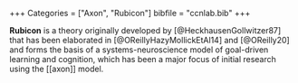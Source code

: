 +++
Categories = ["Axon", "Rubicon"]
bibfile = "ccnlab.bib"
+++

**Rubicon** is a theory originally developed by [@HeckhausenGollwitzer87] that has been elaborated in [@OReillyHazyMollickEtAl14] and [@OReilly20] and forms the basis of a systems-neuroscience model of goal-driven learning and cognition, which has been a major focus of initial research using the [[axon]] model.

